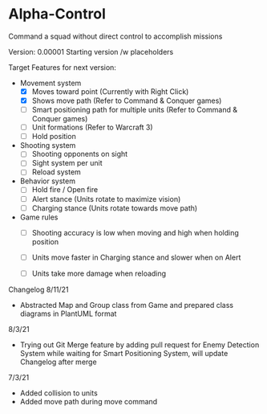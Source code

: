 # Alpha-Control
Command a squad without direct control to accomplish missions

Version: 0.00001 Starting version /w placeholders

Target Features for next version:
* Movement system
  - [x] Moves toward point (Currently with Right Click)
  - [x] Shows move path (Refer to Command & Conquer games)
  - [ ] Smart positioning path for multiple units (Refer to Command & Conquer games)
  - [ ] Unit formations (Refer to Warcraft 3)
  - [ ] Hold position
  
* Shooting system
  - [ ] Shooting opponents on sight
  - [ ] Sight system per unit 
  - [ ] Reload system
  
* Behavior system
  - [ ] Hold fire / Open fire
  - [ ] Alert stance (Units rotate to maximize vision)
  - [ ] Charging stance (Units rotate towards move path)
  
* Game rules
  - [ ] Shooting accuracy is low when moving and high when holding position
  - [ ] Units move faster in Charging stance and slower when on Alert
  - [ ] Units take more damage when reloading


Changelog 
8/11/21
* Abstracted Map and Group class from Game and prepared class diagrams in PlantUML format

8/3/21
* Trying out Git Merge feature by adding pull request for Enemy Detection System while waiting for Smart Positioning System, will update Changelog after merge

7/3/21
* Added collision to units
* Added move path during move command
